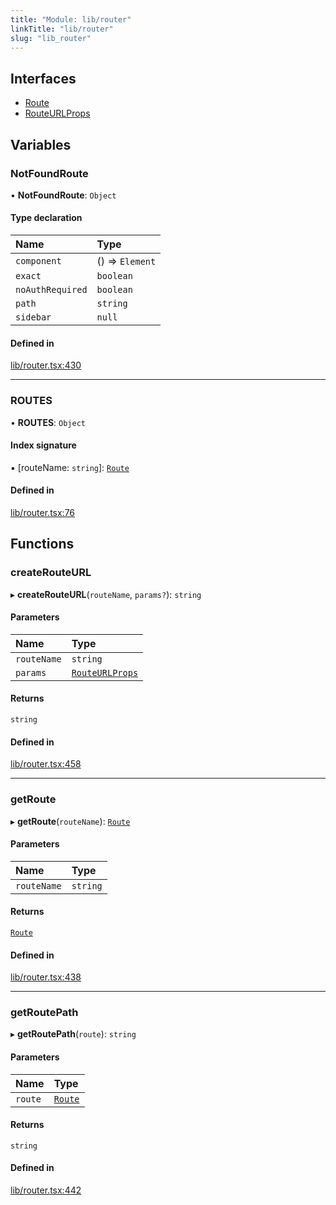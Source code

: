 ```yaml
---
title: "Module: lib/router"
linkTitle: "lib/router"
slug: "lib_router"
---
```


## Interfaces

- [Route](../interfaces/lib_router.Route.md)
- [RouteURLProps](../interfaces/lib_router.RouteURLProps.md)

## Variables

### NotFoundRoute

• **NotFoundRoute**: `Object`

#### Type declaration

| Name | Type |
| :------ | :------ |
| `component` | () => `Element` |
| `exact` | `boolean` |
| `noAuthRequired` | `boolean` |
| `path` | `string` |
| `sidebar` | ``null`` |

#### Defined in

[lib/router.tsx:430](https://github.com/kinvolk/headlamp/blob/490b989/frontend/src/lib/router.tsx#L430)

___

### ROUTES

• **ROUTES**: `Object`

#### Index signature

▪ [routeName: `string`]: [`Route`](../interfaces/lib_router.Route.md)

#### Defined in

[lib/router.tsx:76](https://github.com/kinvolk/headlamp/blob/490b989/frontend/src/lib/router.tsx#L76)

## Functions

### createRouteURL

▸ **createRouteURL**(`routeName`, `params?`): `string`

#### Parameters

| Name | Type |
| :------ | :------ |
| `routeName` | `string` |
| `params` | [`RouteURLProps`](../interfaces/lib_router.RouteURLProps.md) |

#### Returns

`string`

#### Defined in

[lib/router.tsx:458](https://github.com/kinvolk/headlamp/blob/490b989/frontend/src/lib/router.tsx#L458)

___

### getRoute

▸ **getRoute**(`routeName`): [`Route`](../interfaces/lib_router.Route.md)

#### Parameters

| Name | Type |
| :------ | :------ |
| `routeName` | `string` |

#### Returns

[`Route`](../interfaces/lib_router.Route.md)

#### Defined in

[lib/router.tsx:438](https://github.com/kinvolk/headlamp/blob/490b989/frontend/src/lib/router.tsx#L438)

___

### getRoutePath

▸ **getRoutePath**(`route`): `string`

#### Parameters

| Name | Type |
| :------ | :------ |
| `route` | [`Route`](../interfaces/lib_router.Route.md) |

#### Returns

`string`

#### Defined in

[lib/router.tsx:442](https://github.com/kinvolk/headlamp/blob/490b989/frontend/src/lib/router.tsx#L442)
